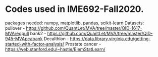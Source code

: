 # Codes used in IME692-Fall2020.
packages needed: numpy, matplotlib, pandas, scikit-learn
Datasets:
  pullover - https://github.com/QuantLet/MVA/tree/master/QID-1617-MVAregpull
  bank2 - https://github.com/QuantLet/MVA/tree/master/QID-945-MVApcabank
  Decalthlon - https://data.library.virginia.edu/getting-started-with-factor-analysis/
  Prostate cancer - https://web.stanford.edu/~hastie/ElemStatLearn/
  
